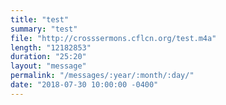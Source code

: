 ```yaml
---
title: "test"
summary: "test"
file: "http://crosssermons.cflcn.org/test.m4a"
length: "12182853"
duration: "25:20"
layout: "message"
permalink: "/messages/:year/:month/:day/"
date: "2018-07-30 10:00:00 -0400"
---
```

